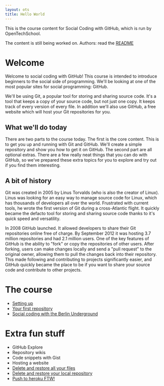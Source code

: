 ```yaml
---
layout: ots
title: Hello World
---
```


This is the course content for Social Coding with GitHub, which is run by
OpenTechSchool.

The content is still being worked on. Authors: read the [README](README.html)

# Welcome

Welcome to social coding with GitHub! This course is intended to introduce
beginners to the social side of programming. We'll be looking at one of the
most popular sites for social programming: GitHub.

We'll be using Git, a popular tool for storing and sharing source code. It's
a tool that keeps a copy of your source code, but not just one copy. It keeps
track of every version of every file. In addition we'll also use GitHub, a
free website which will host your Git repositories for you.

## What we'll do today

There are two parts to the course today. The first is the core content. This is
to get you up and running with Git and GitHub. We'll create a simple repository
and show you how to get it on GitHub. The second part are all optional extras.
There are a few really neat things that you can do with GitHub, so we've
prepared these extra topics for you to explore and try out if you find them
interesting.

## A bit of history

Git was created in 2005 by Linus Torvalds (who is also the creator of Linux).
Linus was looking for an easy way to manage source code for Linux, which has
thousands of developers all over the world. Frustrated with current tools, he
wrote the first version of Git during a cross-Atlantic flight. It quickly
became the defacto tool for storing and sharing source code thanks to it's
quick speed and versatility.

In 2008 GitHub launched. It allowed developers to share their Git repositories
online free of charge. By September 2012 it was hosting 3.7 million repositories
and had 2.1 million users. One of the key features of GitHub is the ability to
"fork" or copy the repositories of other users. After forking, users can make
changes locally and send a "pull request" to the original owner, allowing them
to pull the changes back into their repository. This made following and contributing
to projects significantly easier, and GitHub quickly became the place to be if
you want to share your source code and contribute to other projects.

# The course

* [Setting up](core/setup.html)
* [Your first repository](core/first-repo.html)
* [Social coding with the Berlin Underground](core/berlin-underground.html)

# Extra fun stuff
* GitHub Explore
* Repository wikis
* Code snippets with Gist
* Hosting a website
* [Delete and restore all your files](extras/delete-restore.html)
* [Delete and restore your local repository](extras/delete-restore-local-repository.html)
* [Push to heroku FTW!](extras/push-to-heroku.html)
